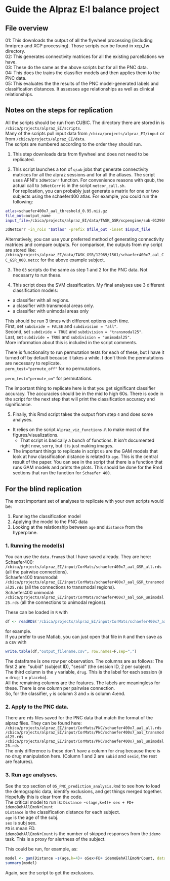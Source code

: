 # Guide the Alpraz E:I balance project

## File overview
01: This downloads the output of all the flywheel processing (including fmriprep and XCP processing). Those scripts can be found in xcp_fw directory.  
02: This generates connectivity matrices for all the existing parcellations we have.   
03: These do the same as the above scripts but for all the PNC data.  
04: This does the trains the classifier models and then applies them to the PNC data.  
05: This evaluates the the results of the PNC model-generated labels and classification distances. It assesses age relationships as well as clinical relationships.  


## Notes on the steps for replication 
All the scripts should be run from CUBIC. The directory there are stored in is `/cbica/projects/alpraz_EI/scripts`.  
Many of the scripts pull input data from `/cbica/projects/alpraz_EI/input` or from `/cbica/projects/alpraz_EI/data`.  
The scripts are numbered according to the order they should run.  

1. This step downloads data from flywheel and does not need to be replicated.  

2. This script launches a ton of `qsub` jobs that generate connectivity matrices for all the alpraz sessions and for all the atlases. 
The script uses AFNI's `3dNetCorr` function. For convenience reasons with qsub, the actual call to `3dNetCorr` is in the script `netcor_call.sh`.  
For replication, you can probably just generate a matrix for one or two subjects using the schaefer400 atlas. For example, you could run the following:  
``` bash
atlas=schaefer400x7_aal_threshold_0.95.nii.gz
file_out=output_name
input_file=/cbica/projects/alpraz_EI/data/TASK_GSR/xcpengine/sub-012969/ses-001561/task-emotionid/space-MNI152NLin2009cAsym/task/stats/sub-012969_ses-001561_task-emotionid_space-MNI152NLin2009cAsym_res4d.nii.gz

3dNetCorr -in_rois "$atlas" -prefix $file_out -inset $input_file
```

Alternatively, you can use your preferred method of generating connectivity matrices and compare outputs. For comparison, the outputs from my script are stored like:
`/cbica/projects/alpraz_EI/data/TASK_GSR/12969/1561/schaefer400x7_aal_CC_GSR_000.netcc` for the above example subject.  

3. The `03` scripts do the same as step 1 and 2 for the PNC data. Not necesarry to run these.  

4. This script does the SVM classification. My final analyses use 3 different classification models:  
- a classifier with all regions. 
- a classifier with transmodal areas only. 
- a classifier with unimodal areas only   

This should be run 3 times with different options each time.  
First, set `subdivide = FALSE` and `subdivision = "all"`.  
Second, set `subdivide = TRUE` and `subdivision = "transmodal25"`.  
Last, set `subdivide = TRUE` and `subdivision = "unimodal25"`.    
More information about this is included in the script comments.  

There is functionality to run permutation tests for each of these, but I have it turned off by default because it takes a while. I don't think the permutations are necessary to replicate.  
`perm_test="permute_off"` for no permutations.   

`perm_test="permute_on"` for permutations.  

The important thing to replicate here is that you get significant classifier accuracy. The accuracies should be in the mid to high 60s.  There is code in the script for the next step that will print the classification accuracy and significance.  

5. Finally, this Rmd script takes the output from step `4` and does some analyses.  
- It relies on the script `Alpraz_viz_functions.R` to make most of the figures/visualizations. 
  - That script is basically a bunch of functions. It isn't documented right now, sorry, but it is just making images.
- The important things to replicate in script `05` are the GAM models that look at how classification distance is related to `age`. This is the central result of the paper. You can see in the script that there is a function that runs GAM models and prints the plots. This should be done for the Rmd sections that run the function for `Schaefer 400`. 

## For the blind replication
The most important set of analyses to replicate with your own scripts would be:
1. Running the classification model
2. Applying the model to the PNC data
3. Looking at the relationship between `age` and `distance` from the hyperplane.

### 1. Running the model(s)  
You can use the `data.frame`s that I have saved already. They are here:
Schaefer400: `/cbica/projects/alpraz_EI/input/CorMats/schaefer400x7_aal_GSR_all.rds` (all the pairwise connections).  
Schaefer400 transmodal: `/cbica/projects/alpraz_EI/input/CorMats/schaefer400x7_aal_GSR_transmodal25.rds` (all the connections to transmodal regions).  
Schaefer400 unimodal: `/cbica/projects/alpraz_EI/input/CorMats/schaefer400x7_aal_GSR_unimodal25.rds` (all the connections to unimodal regions).  

These can be loaded in `R` with 
``` R
df <- readRDS('/cbica/projects/alpraz_EI/input/CorMats/schaefer400x7_aal_GSR_transmodal25.rds')
```
for example.  
If you prefer to use Matlab, you can just open that file in `R` and then save as a csv with 
``` R
write.table(df,"output_filename.csv", row.names=F,sep=",")
```

The dataframe is one row per observation. The columns are as follows:
The first 2 are: "subid" (subject ID), "sesid" (the session ID, 2 per subject).  
The third column is the `y` variable, `drug`. This is the label for each session (`0` = `drug`; `1` = `placebo`).  
All the remaining columns are the features. The labels are meaningless for these. There is one column per pairwise connection.  
So, for the classifier, `y` is column 3 and `x` is column 4:end.  

### 2. Apply to the PNC data.
There are `rds` files saved for the PNC data that match the format of the alpraz files. They can be found here:  
`/cbica/projects/alpraz_EI/input/CorMats/PNC/schaefer400x7_aal_all.rds`  
`/cbica/projects/alpraz_EI/input/CorMats/PNC/schaefer400x7_aal_transmodal25.rds`  
`/cbica/projects/alpraz_EI/input/CorMats/PNC/schaefer400x7_aal_unimodal25.rds`  
The only difference is these don't have a column for `drug` because there is no drug manipulation here. (Column 1 and 2 are `subid` and `sesid`, the rest are features).  


### 3. Run age analyses.  
See the top section of `05_PNC_prediction_analysis.Rmd` to see how to load the demographic data, identify exclusions, and get things merged together.  Hopefully this is clear from the code.  
The critical model to run is:
`Distance ~s(age,k=4)+ sex + FD+ idemoBehAllEmoNrCount`  
`Distance` is the classification distance for each subject.  
`age` is the age of the subj.  
`sex` is subj sex.  
`FD` is mean FD.  
`idemoBehAllEmoNrCount` is the number of skipped responses from the `idemo` task. This is a proxy for alertness of the subject.  

This could be run, for example, as: 
``` R
model <- gam(Distance ~s(age,k=4)+ oSex+FD+ idemoBehAllEmoNrCount, data = my_data_frame, subset = exclusions==0)  
summary(model)
```
Again, see the script to get the exclusions.  
